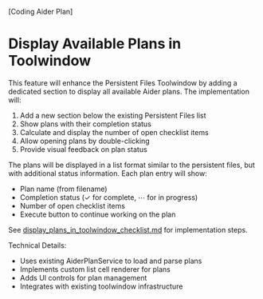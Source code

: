 [Coding Aider Plan]

# Display Available Plans in Toolwindow

This feature will enhance the Persistent Files Toolwindow by adding a dedicated section to display all available Aider plans. The implementation will:

1. Add a new section below the existing Persistent Files list
2. Show plans with their completion status
3. Calculate and display the number of open checklist items
4. Allow opening plans by double-clicking
5. Provide visual feedback on plan status

The plans will be displayed in a list format similar to the persistent files, but with additional status information. Each plan entry will show:
- Plan name (from filename)
- Completion status (✓ for complete, ⋯ for in progress)
- Number of open checklist items
- Execute button to continue working on the plan

See [display_plans_in_toolwindow_checklist.md](display_plans_in_toolwindow) for implementation steps.

Technical Details:
- Uses existing AiderPlanService to load and parse plans
- Implements custom list cell renderer for plans
- Adds UI controls for plan management
- Integrates with existing toolwindow infrastructure